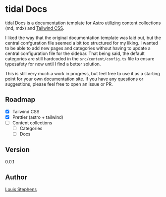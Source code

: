 # tidal Docs

tidal Docs is a documentation template for [Astro](https://astro.build) utilizing content collections (md, mdx) and [Tailwind CSS](https://tailwindcss.com/).

I liked the way that the original documentation template was laid out, but the central confguration file seemed a bit too structured for my liking. I wanted to be able to add new pages and categories without having to update a central configuration file for the sidebar. That being said, the default categories are still hardcoded in the `src/content/config.ts` file to ensure typesafety for now until I find a better solution.

This is still very much a work in progress, but feel free to use it as a starting point for your own documentation site. If you have any questions or suggestions, please feel free to open an issue or PR.

## Roadmap

- [x] Tailwind CSS
- [x] Prettier (astro + tailwind)
- [ ] Content collections
  - [ ] Categories
  - [ ] Docs

## Version

0.0.1

## Author

[Louis Stephens](https://github.com/lstephensca)
